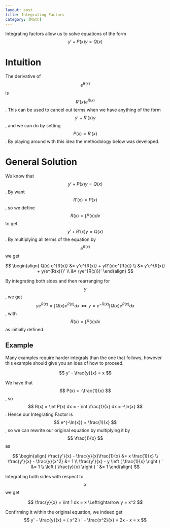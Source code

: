 ```yaml
---
layout: post
title: Integrating Factors
category: [Math]
---
```


Integrating factors allow us to solve equations of the form $$ y' + P(x)y = Q(x) $$

# Intuition

The derivative of $$ e^{R(x)} $$ is $$ R'(x) e^{R(x)} $$ . This can be used to cancel out terms when we have anything of the form $$ y' + R'(x)y $$, and we can do by setting $$P(x) = R'(x)$$ . By playing around with this idea the methodology below was developed.

# General Solution

We know that $$ y' + P(x)y = Q(x) $$. By want $$ R'(x) = P(x) $$, so we define $$ R(x) = \int P(x) dx $$ to get $$ y' + R'(x)y = Q(x) $$. By multiplying all terms of the equation by $$ e^{R(x)} $$ we get

$$
\begin{align}
Q(x) e^{R(x)} &= y'e^{R(x)} + yR'(x)e^{R(x)} \\
  &= y'e^{R(x)} + y(e^{R(x)})' \\
  &= (ye^{R(x)})'
\end{align}
$$

By integrating both sides and then rearranging for $$y$$, we get $$ ye^{R(x)} = \int Q(x) e^{R(x)} dx
\Leftrightarrow y = e^{-R(x)} \int Q(x) e^{R(x)}dx $$, with $$ R(x) = \int P(x) dx $$ as initially defined.

## Example

Many examples require harder integrals than the one that follows, however this example should give you an idea of how to proceed.

 $$ y' - \frac{y}{x} = x $$

 We have that $$ P(x) = -\frac{1}{x} $$, so $$ R(x) = \int P(x) dx = - \int \frac{1}{x} dx = -\ln{x} $$. Hence our Integrating Factor is $$ e^{-\ln{x}} = \frac{1}{x} $$, so we can rewrite our original equation by multiplying it by $$ \frac{1}{x} $$ as

$$
\begin{align}
\frac{y'}{x} - \frac{y}{x}\frac{1}{x} &= x \frac{1}{x} \\
\frac{y'}{x} - \frac{y}{x^2} &= 1 \\
\frac{y'}{x} - y \left ( \frac{1}{x} \right ) ' &= 1 \\
\left ( \frac{y}{x} \right ) ' &= 1
\end{align}
$$

Integrating both sides with respect to $$x$$ we get 

$$ \frac{y}{x} = \int 1 dx = x \Leftrightarrow y = x^2 $$

Confirming it within the original equation, we indeed get $$ y' - \frac{y}{x} = ( x^2 ) ' - \frac{x^2}{x} = 2x - x = x $$
